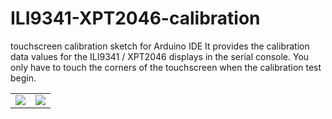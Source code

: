 # ILI9341-XPT2046-calibration
touchscreen calibration sketch for Arduino IDE
It provides the calibration data values for the ILI9341 / XPT2046 displays in the serial console.
You only have to touch the corners of the touchscreen when the calibration test begin.
<br />
<table>
  <td>
    <img src="https://raw.githubusercontent.com/sorinbotirla/ILI9341-XPT2046-calibration/refs/heads/main/20250726_092108.jpg" />
  </td>
  <td>
    <img src="https://raw.githubusercontent.com/sorinbotirla/ILI9341-XPT2046-calibration/refs/heads/main/20250726_092216.jpg" />
  </td>
</table>
